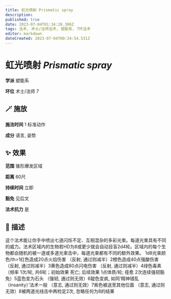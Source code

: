 ```yaml
---
title: 虹光喷射 Prismatic spray
description: 
published: true
date: 2023-07-04T01:34:28.306Z
tags: 法术, 术士/法师法术, 塑能系, 7环法术
editor: markdown
dateCreated: 2023-07-04T00:34:54.531Z
---
```


# **虹光喷射** *Prismatic spray*

**学派** 塑能系 

**环位** 术士/法师 7

## 🪄 施放

**施法时间** 1 标准动作

**成分** 语言, 姿势

## ✨ 效果  

**范围** 锥形爆发区域

**距离** 60尺  

**持续时间** 立即 

**豁免** 见后文

**法术抗力** 是

## 📖 描述

这个法术能让你手中喷出七道闪烁不定、互相混杂的多彩光束。每道光束具有不同的威力。法术区域内的生物若HD为8或更少就会自动目盲2d4轮。区域内的每个生物都会随机的被一道或多道光束击中，每道光束都有不同的额外效果。  1d8光束颜色/th>1红色造成20点火焰伤害 （反射, 通过则减半）2橙色造成40点强酸伤害 （反射, 通过则减半）3黄色造成80点闪电伤害 （反射, 通过则减半）4绿色毒素 （频率 1次/轮, 共6轮；初始效果 死亡; 后续效果 1点体质/轮; 痊愈 2次连续强韧豁免）5蓝色变为石头 （强韧, 通过则无效）6靛色变疯, 如同‘精神错乱 （insanity）’法术一般 （意志, 通过则无效）7紫色被送至其他位面 （意志, 通过则无效）8被两道光线击中再检定2次, 忽略任何为8的结果   
    